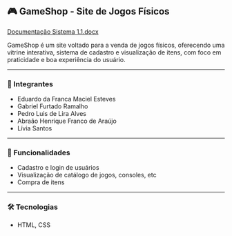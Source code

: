 ## 🎮 GameShop - Site de Jogos Físicos
[Documentação Sistema 1.1.docx](https://github.com/user-attachments/files/20444937/Documentacao.Sistema.1.1.docx)




GameShop é um site voltado para a venda de jogos físicos, oferecendo uma vitrine interativa, sistema de cadastro e visualização de itens, com foco em praticidade e boa experiência do usuário.

---

### 👥 Integrantes
- Eduardo da Franca Maciel Esteves  
- Gabriel Furtado Ramalho  
- Pedro Luis de Lira Alves  
- Abraão Henrique Franco de Araújo  
- Lívia Santos  

---

### 📌 Funcionalidades
- Cadastro e login de usuários
- Visualização de catálogo de jogos, consoles, etc   
- Compra de itens  

---

### 🛠️ Tecnologias
- HTML, CSS  
